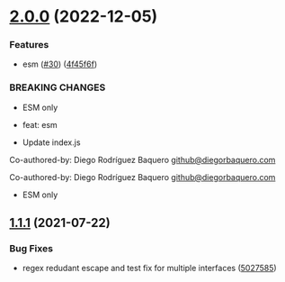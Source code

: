 # [2.0.0](https://github.com/webtorrent/bittorrent-lsd/compare/v1.1.1...v2.0.0) (2022-12-05)


### Features

* esm ([#30](https://github.com/webtorrent/bittorrent-lsd/issues/30)) ([4f45f6f](https://github.com/webtorrent/bittorrent-lsd/commit/4f45f6fcfc3757fa1cd4fcef750d8af48722d2dc))


### BREAKING CHANGES

* ESM only
* feat: esm

* Update index.js

Co-authored-by: Diego Rodríguez Baquero <github@diegorbaquero.com>

Co-authored-by: Diego Rodríguez Baquero <github@diegorbaquero.com>
* ESM only

## [1.1.1](https://github.com/webtorrent/bittorrent-lsd/compare/v1.1.0...v1.1.1) (2021-07-22)


### Bug Fixes

* regex redudant escape and test fix for multiple interfaces ([5027585](https://github.com/webtorrent/bittorrent-lsd/commit/5027585d16c642d13b63ec1633e6d13d71e26e42))

